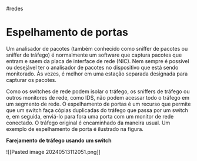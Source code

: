#redes
# Espelhamento de portas

Um analisador de pacotes (também conhecido como sniffer de pacotes ou sniffer de tráfego) é normalmente um software que captura pacotes que entram e saem da placa de interface de rede (NIC). Nem sempre é possível ou desejável ter o analisador de pacotes no dispositivo que está sendo monitorado. Às vezes, é melhor em uma estação separada designada para capturar os pacotes.

Como os switches de rede podem isolar o tráfego, os sniffers de tráfego ou outros monitores de rede, como IDS, não podem acessar todo o tráfego em um segmento de rede. O espelhamento de portas é um recurso que permite que um switch faça cópias duplicadas do tráfego que passa por um switch e, em seguida, enviá-lo para fora uma porta com um monitor de rede conectado. O tráfego original é encaminhado da maneira usual. Um exemplo de espelhamento de porta é ilustrado na figura.

**Farejamento de tráfego usando um switch**

![[Pasted image 20240513112051.png]]










